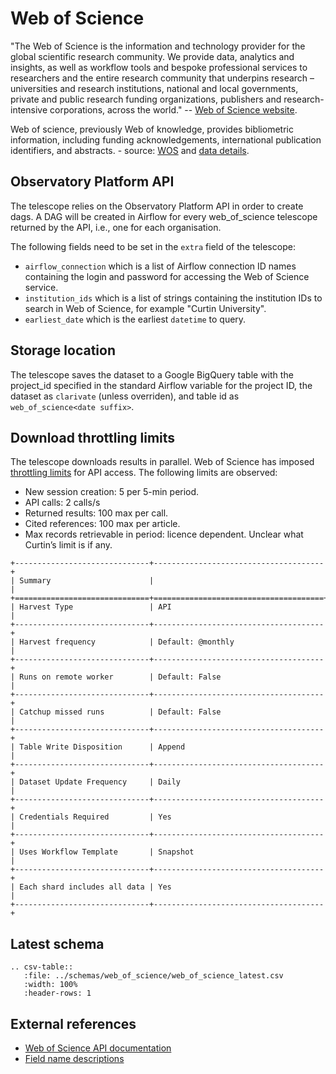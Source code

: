 # Web of Science

"The Web of Science is the information and technology provider for the global scientific research community. We provide data, analytics and insights, as well as workflow tools and bespoke professional services to researchers and the entire research community that underpins research – universities and research institutions, national and local governments, private and public research funding organizations, publishers and research-intensive corporations, across the world."
-- [Web of Science website](https://www.clarivate.com/webofsciencegroup>).

Web of science, previously Web of knowledge, provides bibliometric information, including funding acknowledgements,
international publication identifiers, and abstracts. - source: [WOS](https://clarivate.com/webofsciencegroup) and
[data details](https://clarivate.com/webofsciencegroup/solutions/xml-and-apis).

## Observatory Platform API

The telescope relies on the Observatory Platform API in order to create dags.  A DAG will be created in Airflow for every web_of_science telescope returned by the API, i.e., one for each organisation.

The following fields need to be set in the `extra` field of the telescope:
* `airflow_connection` which is a list of Airflow connection ID names containing the login and password for accessing the Web of Science service.
* `institution_ids` which is a list of strings containing the institution IDs to search in Web of Science, for example "Curtin University".
* `earliest_date` which is the earliest `datetime` to query.


## Storage location

The telescope saves the dataset to a Google BigQuery table with the project_id specified in the standard Airflow variable for the project ID, the dataset as `clarivate` (unless overriden), and table id as `web_of_science<date suffix>`.


## Download throttling limits

The telescope downloads results in parallel. Web of Science has imposed [throttling limits](http://help.incites.clarivate.com/wosWebServicesExpanded/bandwidthThrottlingGroup/bandwidthThrottling.html) for API access.  The following limits are observed:
* New session creation: 5 per 5-min period.
* API calls: 2 calls/s
* Returned results: 100 max per call.
* Cited references: 100 max per article.
* Max records retrievable in period: licence dependent. Unclear what Curtin’s limit is if any.

 ```eval_rst
+------------------------------+--------------------------------------+
| Summary                      |                                      |
+==============================+======================================+
| Harvest Type                 | API                                  |
+------------------------------+--------------------------------------+
| Harvest frequency            | Default: @monthly                    |
+------------------------------+--------------------------------------+
| Runs on remote worker        | Default: False                       |
+------------------------------+--------------------------------------+
| Catchup missed runs          | Default: False                       |
+------------------------------+--------------------------------------+
| Table Write Disposition      | Append                               |
+------------------------------+--------------------------------------+
| Dataset Update Frequency     | Daily                                |
+------------------------------+--------------------------------------+
| Credentials Required         | Yes                                  |
+------------------------------+--------------------------------------+
| Uses Workflow Template       | Snapshot                             |
+------------------------------+--------------------------------------+
| Each shard includes all data | Yes                                  |
+------------------------------+--------------------------------------+
```

## Latest schema
``` eval_rst
.. csv-table::
   :file: ../schemas/web_of_science/web_of_science_latest.csv
   :width: 100%
   :header-rows: 1
```
## External references
 * [Web of Science API documentation](http://help.incites.clarivate.com/wosWebServicesExpanded/WebServicesExpandedOverviewGroup/Introduction.html)
 * [Field name descriptions](http://help.incites.clarivate.com/wosWebServicesExpanded/appendix1Group/wosfieldNameTable.html)